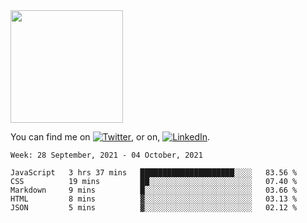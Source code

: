 <!-- ![visitors](https://visitor-badge.glitch.me/badge?page_id=page.id) -->

<img height="180em" src="https://github-readme-stats.vercel.app/api?username=alihernandez&show_icons=true&hide_border=true&&count_private=true&include_all_commits=true" />

<!-- Actual text -->

You can find me on [![Twitter][1.2]][1], or on, [![LinkedIn][2.2]][2].

<!-- Icons -->

[1.2]: http://i.imgur.com/wWzX9uB.png (twitter icon without padding)
[2.2]: https://raw.githubusercontent.com/MartinHeinz/MartinHeinz/master/linkedin-3-16.png (LinkedIn icon without padding)

<!-- Links to your social media accounts -->

[1]: https://twitter.com/phantomramen
[2]: https://www.linkedin.com/in/ali-hernandez-96b1b71a9/

<!--START_SECTION:waka-->
```text
Week: 28 September, 2021 - 04 October, 2021

JavaScript   3 hrs 37 mins   █████████████████████░░░░   83.56 % 
CSS          19 mins         ██░░░░░░░░░░░░░░░░░░░░░░░   07.40 % 
Markdown     9 mins          █░░░░░░░░░░░░░░░░░░░░░░░░   03.66 % 
HTML         8 mins          ▓░░░░░░░░░░░░░░░░░░░░░░░░   03.13 % 
JSON         5 mins          ▓░░░░░░░░░░░░░░░░░░░░░░░░   02.12 % 
```
<!--END_SECTION:waka-->
